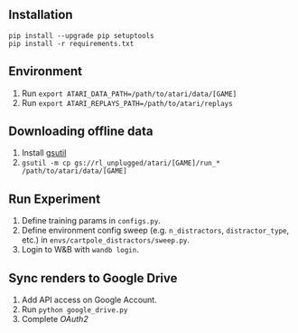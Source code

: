

## Installation

```shell
pip install --upgrade pip setuptools
pip install -r requirements.txt
```

## Environment

1. Run `export ATARI_DATA_PATH=/path/to/atari/data/[GAME]`
1. Run `export ATARI_REPLAYS_PATH=/path/to/atari/replays`


## Downloading offline data

1. Install [gsutil](https://cloud.google.com/storage/docs/gsutil_install)
2. `gsutil -m cp gs://rl_unplugged/atari/[GAME]/run_* /path/to/atari/data/[GAME]`


## Run Experiment

1. Define training params in `configs.py`.
2. Define environment config sweep (e.g. `n_distractors`, `distractor_type`, etc.) in `envs/cartpole_distractors/sweep.py`.
3. Login to W&B with `wandb login`.


## Sync renders to Google Drive

1. Add API access on Google Account.
2. Run `python google_drive.py`
3. Complete *OAuth2*